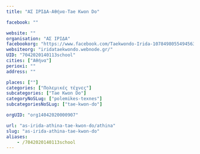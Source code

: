 ```yaml
---
title: "ΑΣ ΙΡΙΔΑ-Αθήνα-Tae Kwon Do"

facebook: ""

website: ""
organisation: "ΑΣ ΙΡΙΔΑ"
facebookorg: "https://www.facebook.com/Taekwondo-Irida-1078498055494563/"
websiteorg: "iridataekwondo.webnode.gr/"
UID: "7042020140113school"
cities: ["Αθήνα"]
perioxi: ""
address: ""

places: [""]
categories: ["Πολεμικές τέχνες"]
subcategories: ["Tae Kwon Do"]
categoryNoSLug: ["polemikes-texnes"]
subcategoriesNoSLug: ["tae-kwon-do"]

orgUID: "org14042020000907"

url: "as-irida-athina-tae-kwon-do/athina"
slug: "as-irida-athina-tae-kwon-do"
aliases:
    - /7042020140113school
---
```





